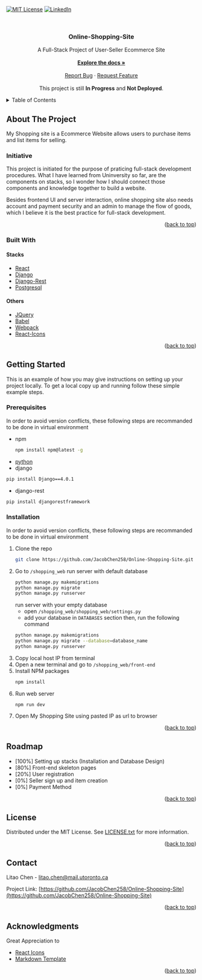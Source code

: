 <div id="top"></div>
<!--
*** Thanks for checking out the Best-README-Template. If you have a suggestion
*** that would make this better, please fork the repo and create a pull request
*** or simply open an issue with the tag "enhancement".
*** Don't forget to give the project a star!
*** Thanks again! Now go create something AMAZING! :D
-->



<!-- PROJECT SHIELDS -->
<!--
*** I'm using markdown "reference style" links for readability.
*** Reference links are enclosed in brackets [ ] instead of parentheses ( ).
*** See the bottom of this document for the declaration of the reference variables
*** for contributors-url, forks-url, etc. This is an optional, concise syntax you may use.
*** https://www.markdownguide.org/basic-syntax/#reference-style-links
-->
[![MIT License][license-shield]][license-url]
[![LinkedIn][linkedin-shield]][linkedin-url]



<!-- PROJECT LOGO -->
<br />
<div align="center">
  <h3 align="center">Online-Shopping-Site</h3>

  <p align="center">
    <div>A Full-Stack Project of User-Seller Ecommerce Site</div>
    <br />
    <a href="https://github.com/JacobChen258/Online-Shopping-Site"><strong>Explore the docs »</strong></a>
    <br />
    <br />
    <a href="https://github.com/JacobChen258/Online-Shopping-Site/issues">Report Bug</a>
    ·
    <a href="https://github.com/JacobChen258/Online-Shopping-Site/issues">Request Feature</a>
    <br/>
    <br/>
    <div>This project is still <strong>In Progress</strong> and <strong>Not Deployed</strong>.</div>
  </p>
</div>



<!-- TABLE OF CONTENTS -->
<details>
  <summary>Table of Contents</summary>
  <ol>
    <li>
      <a href="#about-the-project">About The Project</a>
      <ul>
        <li><a href="#built-with">Built With</a></li>
      </ul>
    </li>
    <li>
      <a href="#getting-started">Getting Started</a>
      <ul>
        <li><a href="#prerequisites">Prerequisites</a></li>
        <li><a href="#installation">Installation</a></li>
      </ul>
    </li>
    <!--<li><a href="#usage">Usage</a></li>-->
    <li><a href="#roadmap">Roadmap</a></li>
    <!--<li><a href="#contributing">Contributing</a></li>-->
    <li><a href="#license">License</a></li>
    <li><a href="#contact">Contact</a></li>
    <li><a href="#acknowledgments">Acknowledgments</a></li>
  </ol>
</details>



<!-- ABOUT THE PROJECT -->
## About The Project

<!-- [![Product Name Screen Shot][product-screenshot]](https://example.com) -->
My Shopping site is a Ecommerce Website allows users to purchase items and list items for selling.

### Initiative
This project is initiated for the purpose of praticing full-stack development procedures. What I have learned from Uninversity so far, are the components on stacks, so I wonder how I should connect those components and knowledge together to build a website.

Besides frontend UI and server interaction, online shopping site also needs account and payment security and 
an admin to manage the flow of goods, which I believe it is the best practice for full-stack development.


<p align="right">(<a href="#top">back to top</a>)</p>



### Built With

#### Stacks
* [React](https://reactjs.org)
* [Django](https://www.djangoproject.com)
* [Django-Rest](https://www.django-rest-framework.org)
* [Postgresql](https://www.postgresql.org)
#### Others
* [JQuery](https://jquery.com)
* [Babel](https://babeljs.io)
* [Webpack](https://webpack.js.org)
* [React-Icons](https://react-icons.github.io/react-icons/)

<p align="right">(<a href="#top">back to top</a>)</p>



<!-- GETTING STARTED -->
## Getting Started

This is an example of how you may give instructions on setting up your project locally.
To get a local copy up and running follow these simple example steps.

### Prerequisites

In order to avoid version conflicts, these following steps are recommanded to be done in virtual environment
* npm
  ```sh
  npm install npm@latest -g
  ```
 * [python](https://www.python.org/downloads/)
 * django
  ```sh
  pip install Django==4.0.1
  ```
 * django-rest
  ```sh
  pip install djangorestframework
  ```
  

### Installation

In order to avoid version conflicts, these following steps are recommanded to be done in virtual environment

1. Clone the repo
   ```sh
   git clone https://github.com/JacobChen258/Online-Shopping-Site.git
   ```
2. Go to `/shopping_web`
   run server with default database
   ```sh
   python manage.py makemigrations
   python manage.py migrate
   python manage.py runserver
   ```
   run server with your empty database
   * open `/shopping_web/shopping_web/settings.py`
   * add your database in `DATABASES` section
   then, run the following command 
   ```sh
   python manage.py makemigrations
   python manage.py migrate --database=database_name
   python manage.py runserver
   ```
3. Copy local host IP from terminal
4. Open a new terminal and go to `/shopping_web/front-end`
5. Install NPM packages
   ```sh
   npm install
   ```
6. Run web server
   ```ssh
   npm run dev
   ```
7. Open My Shopping Site using pasted IP as url to browser

<p align="right">(<a href="#top">back to top</a>)</p>



<!-- USAGE EXAMPLES -->
<!--
## Usage

Use this space to show useful examples of how a project can be used. Additional screenshots, code examples and demos work well in this space. You may also link to more resources.

_For more examples, please refer to the [Documentation](https://example.com)_

<p align="right">(<a href="#top">back to top</a>)</p>
-->



<!-- ROADMAP -->
## Roadmap

- [100%] Setting up stacks (Installation and Database Design)
- [80%] Front-end skeleton pages
- [20%] User registration
- [0%] Seller sign up and item creation
- [0%] Payment Method

<p align="right">(<a href="#top">back to top</a>)</p>



<!-- CONTRIBUTING
## Contributing

Contributions are what make the open source community such an amazing place to learn, inspire, and create. Any contributions you make are **greatly appreciated**.

If you have a suggestion that would make this better, please fork the repo and create a pull request. You can also simply open an issue with the tag "enhancement".
Don't forget to give the project a star! Thanks again!

1. Fork the Project
2. Create your Feature Branch (`git checkout -b feature/AmazingFeature`)
3. Commit your Changes (`git commit -m 'Add some AmazingFeature'`)
4. Push to the Branch (`git push origin feature/AmazingFeature`)
5. Open a Pull Request

<p align="right">(<a href="#top">back to top</a>)</p>
-->



<!-- LICENSE -->
## License

Distributed under the MIT License. See [LICENSE.txt](https://github.com/JacobChen258/Online-Shopping-Site/blob/main/LICENSE) for more information.

<p align="right">(<a href="#top">back to top</a>)</p>



<!-- CONTACT -->
## Contact

Litao Chen - litao.chen@mail.utoronto.ca

Project Link: [https://github.com/JacobChen258/Online-Shopping-Site](https://github.com/JacobChen258/Online-Shopping-Site)

<p align="right">(<a href="#top">back to top</a>)</p>

<!-- ACKNOWLEDGMENTS -->
## Acknowledgments

Great Appreciation to 
* [React Icons](https://react-icons.github.io/react-icons/search)
* [Markdown Template](https://github.com/othneildrew/Best-README-Template/blob/master/README.md)

<p align="right">(<a href="#top">back to top</a>)</p>



<!-- MARKDOWN LINKS & IMAGES -->
<!-- https://www.markdownguide.org/basic-syntax/#reference-style-links -->
[contributors-shield]: https://img.shields.io/github/contributors/othneildrew/Best-README-Template.svg?style=for-the-badge
[contributors-url]: https://github.com/othneildrew/Best-README-Template/graphs/contributors
[forks-shield]: https://img.shields.io/github/forks/othneildrew/Best-README-Template.svg?style=for-the-badge
[forks-url]: https://github.com/othneildrew/Best-README-Template/network/members
[stars-shield]: https://img.shields.io/github/stars/othneildrew/Best-README-Template.svg?style=for-the-badge
[stars-url]: https://github.com/othneildrew/Best-README-Template/stargazers
[issues-shield]: https://img.shields.io/github/issues/othneildrew/Best-README-Template.svg?style=for-the-badge
[issues-url]: https://github.com/othneildrew/Best-README-Template/issues
[license-shield]: https://img.shields.io/github/license/othneildrew/Best-README-Template.svg?style=for-the-badge
[license-url]: https://github.com/JacobChen258/Online-Shopping-Site/blob/main/LICENSE
[linkedin-shield]: https://img.shields.io/badge/-LinkedIn-black.svg?style=for-the-badge&logo=linkedin&colorB=555
[linkedin-url]: https://www.linkedin.com/in/litao-jacob-chen-98680614a/
[product-screenshot]: images/screenshot.png
